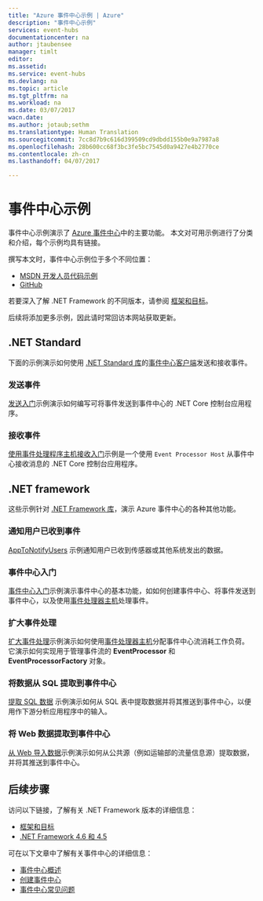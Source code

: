 ```yaml
---
title: "Azure 事件中心示例 | Azure"
description: "事件中心示例"
services: event-hubs
documentationcenter: na
author: jtaubensee
manager: timlt
editor: 
ms.assetid: 
ms.service: event-hubs
ms.devlang: na
ms.topic: article
ms.tgt_pltfrm: na
ms.workload: na
ms.date: 03/07/2017
wacn.date: 
ms.author: jotaub;sethm
ms.translationtype: Human Translation
ms.sourcegitcommit: 7cc8d7b9c616d399509cd9dbdd155b0e9a7987a8
ms.openlocfilehash: 28b600cc68f3bc3fe5bc7545d0a9427e4b2770ce
ms.contentlocale: zh-cn
ms.lasthandoff: 04/07/2017

---
```


# <a name="event-hubs-samples"></a>事件中心示例 

事件中心示例演示了 [Azure 事件中心](./index.md)中的主要功能。 本文对可用示例进行了分类和介绍，每个示例均具有链接。

撰写本文时，事件中心示例位于多个不同位置：

- [MSDN 开发人员代码示例](https://code.msdn.microsoft.com/site/search?query=event%20hubs&f%5B0%5D.Value=event%20hubs&f%5B0%5D.Type=SearchText&ac=5)
- [GitHub](https://github.com/Azure/azure-event-hubs-dotnet/tree/master/samples)

若要深入了解 .NET Framework 的不同版本，请参阅 [框架和目标](/dotnet/articles/standard/frameworks)。

后续将添加更多示例，因此请时常回访本网站获取更新。

## <a name="net-standard"></a>.NET Standard

下面的示例演示如何使用 [.NET Standard 库](/dotnet/articles/standard/library)的[事件中心客户端](https://github.com/Azure/azure-event-hubs-dotnet/blob/master/readme.md)发送和接收事件。

### <a name="send-events"></a>发送事件 

[发送入门](https://github.com/Azure/azure-event-hubs/tree/master/samples/SampleSender)示例演示如何编写可将事件发送到事件中心的 .NET Core 控制台应用程序。

### <a name="receive-events"></a>接收事件 

[使用事件处理程序主机接收入门](https://github.com/Azure/azure-event-hubs/tree/master/samples/SampleEphReceiver)示例是一个使用 `Event Processor Host` 从事件中心接收消息的 .NET Core 控制台应用程序。

## <a name="net-framework"></a>.NET framework    

这些示例针对 [.NET Framework 库](https://msdn.microsoft.com/zh-cn/library/w0x726c2.aspx)，演示 Azure 事件中心的各种其他功能。

### <a name="notify-users-of-events-received"></a>通知用户已收到事件

[AppToNotifyUsers](https://github.com/Azure-Samples/event-hubs-dotnet-user-notifications) 示例通知用户已收到传感器或其他系统发出的数据。

### <a name="get-started-with-event-hubs"></a>事件中心入门 

[事件中心入门](https://code.msdn.microsoft.com/Service-Bus-Event-Hub-286fd097)示例演示事件中心的基本功能，如如何创建事件中心、将事件发送到事件中心，以及使用[事件处理器主机](https://www.nuget.org/packages/Microsoft.Azure.ServiceBus.EventProcessorHost/)处理事件。

### <a name="scale-out-event-processing"></a>扩大事件处理 

[扩大事件处理](https://code.msdn.microsoft.com/Service-Bus-Event-Hub-45f43fc3)示例演示如何使用[事件处理器主机](https://www.nuget.org/packages/Microsoft.Azure.ServiceBus.EventProcessorHost/)分配事件中心流消耗工作负荷。 它演示如何实现用于管理事件流的 **EventProcessor** 和 **EventProcessorFactory** 对象。 

###  <a name="pull-data-from-sql-into-an-event-hub"></a>将数据从 SQL 提取到事件中心

[提取 SQL 数据](https://github.com/Azure-Samples/event-hubs-dotnet-import-from-sql) 示例演示如何从 SQL 表中提取数据并将其推送到事件中心，以便用作下游分析应用程序中的输入。

### <a name="pull-web-data-into-an-event-hub"></a>将 Web 数据提取到事件中心 

[从 Web 导入数据](https://github.com/Azure-Samples/event-hubs-dotnet-importfromweb)示例演示如何从公共源（例如运输部的流量信息源）提取数据，并将其推送到事件中心。

## <a name="next-steps"></a>后续步骤

访问以下链接，了解有关 .NET Framework 版本的详细信息：

- [框架和目标](https://docs.microsoft.com/zh-cn/dotnet/articles/standard/frameworks)
- [.NET Framework 4.6 和 4.5](https://msdn.microsoft.com/zh-cn/library/w0x726c2.aspx)

可在以下文章中了解有关事件中心的详细信息：

- [事件中心概述](./event-hubs-what-is-event-hubs.md)
- [创建事件中心](./event-hubs-create.md)
- [事件中心常见问题](./event-hubs-faq.md)
